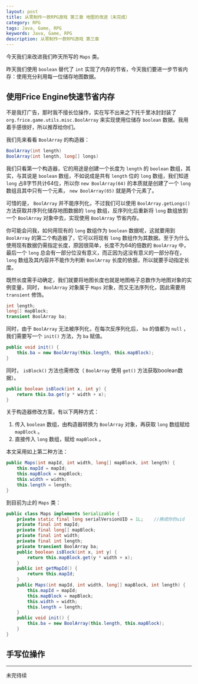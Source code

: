 ```yaml
---
layout: post
title: 从零制作一款RPG游戏 第三章 地图的改进（未完成）
category: RPG
tags: Java, Game, RPG
keywords: Java, Game, RPG
description: 从零制作一款RPG游戏 第三章
---
```


今天我们来改进我们昨天所写的 `Maps` 类。

昨天我们使用 `boolean` 替代了 `int` 实现了内存的节省，今天我们要进一步节省内存：使用充分利用每一位储存地图数据。

## 使用Frice Engine快速节省内存
不是我打广告，那时我不擅长位操作，实在写不出来之下托千里冰封封装了 `org.frice.game.utils.misc.BoolArray` 来实现使用位储存 `boolean` 数据。我用着手感很好，所以推荐给你们。

我们先来看看 `BoolArray` 的构造器：

```java
BoolArray(int length)
BoolArray(int length, long[] longs)
```

我们只看第一个构造器，它的用途是创建一个长度为 `length` 的 `boolean` 数组，其实，与其说是 `boolean` 数组，不如说成是共有 `length` 位的 `long` 数组，我们知道 `long` 占8字节共计64位，所以你  `new BoolArray(64)`  的本质就是创建了一个 `long` 数组且其中只有一个元素， `new BoolArray(65)` 就是两个元素了。

可惜的是， `BoolArray` 并不能序列化，不过我们可以使用 `BoolArray.getLongs()` 方法获取并序列化储存地图数据的 `long` 数组，反序列化后重新将 `long` 数组放到一个 `BoolArray` 对象中去，实现使用 `BoolArray` 节省内存。

你可能会问我，如何用现有的 `long` 数组作为 `boolean` 数据呢，这就要用到 `BoolArray` 的第二个构造器了，它可以将现有 `long` 数组作为其数据。至于为什么使用现有数据仍需指定长度，原因很简单，长度不为64的倍数的 `BoolArray` 中，最后一个 `long` 总会有一部分位没有意义，而正因为这没有意义的一部分存在， `long` 数组及其内容并不能作为判断 `BoolArray` 长度的依据，所以就要手动指定长度。

既然长度需手动确定，我们就要将地图长度也就是地图格子总数作为地图对象的实例变量，同时， `BoolArray` 对象属于 `Maps` 对象，而又无法序列化，因此需要用 `transient` 修饰。

```java
int length;
long[] mapBlock;
transient BoolArray ba;
```
同时，由于 `BoolArray` 无法被序列化，在每次反序列化后， `ba` 的值都为 `null` ，我们需要写一个 `init()` 方法，为 `ba` 赋值。

```java
public void init() {
    this.ba = new BoolArray(this.length, this.mapBlock);
}
```

同时， `isBlock()` 方法也需修改（ `BoolArray` 使用 `get()` 方法获取boolean数据）。

```java
public boolean isBlock(int x, int y) {
    return this.ba.get(y * width + x);
}
```

关于构造器修改方案，有以下两种方式：
1. 传入 `boolean` 数组，由构造器转换为 `BoolArray` 对象，再获取 `long` 数组赋给 `mapBlock` 。
2. 直接传入 `long` 数组，赋给 `mapBlock` 。

本文采用如上第二种方法：

```java
public Maps(int mapId, int width, long[] mapBlock, int length) {
    this.mapId = mapId;
    this.mapBlock = mapBlock;
    this.width = width;
    this.length = length;
}
```

到目前为止的 `Maps` 类：
```java
public class Maps implements Serializable {
    private static final long serialVersionUID = 1L;    //换成你的uid
    private final int mapId;
    private final long[] mapBlock;
    private final int width;
    private final int length;
    private transient BoolArray ba;
    public boolean isBlock(int x, int y) {
        return this.mapBlock.get(y * width + x);
    }
    public int getMapId() {
        return this.mapId;
    }
    public Maps(int mapId, int width, long[] mapBlock, int length) {
        this.mapId = mapId;
        this.mapBlock = mapBlock;
        this.width = width;
        this.length = length;
    }
    public void init() {
        this.ba = new BoolArray(this.length, this.mapBlock);
    }
}
```

## 手写位操作
---
未完待续